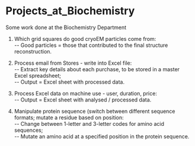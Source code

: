 # Projects_at_Biochemistry
Some work done at the Biochemistry Department

1) Which grid squares do good cryoEM particles come from:<br>
    -- Good particles = those that contributed to the final structure reconstruction.<br>

2) Process email from Stores - write into Excel file:<br>
    -- Extract key details about each purchase, to be stored in a master Excel spreadsheet;<br>
    -- Output = Excel sheet with processed data.

3) Process Excel data on machine use - user, duration, price:<br>
    -- Output = Excel sheet with analysed / processed data.<br>

4) Manipulate protein sequence (switch between different sequence formats; mutate a residue based on position:<br>
    -- Change between 1-letter and 3-letter codes for amino acid sequences;<br>
    -- Mutate an amino acid at a specified position in the protein sequence.
